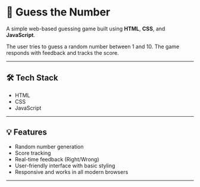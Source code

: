 # 🎯 Guess the Number

A simple web-based guessing game built using **HTML**, **CSS**, and **JavaScript**.

The user tries to guess a random number between 1 and 10. The game responds with feedback and tracks the score.

---

## 🛠️ Tech Stack

- HTML
- CSS
- JavaScript

---

## 💡 Features

- Random number generation
- Score tracking
- Real-time feedback (Right/Wrong)
- User-friendly interface with basic styling
- Responsive and works in all modern browsers

---
